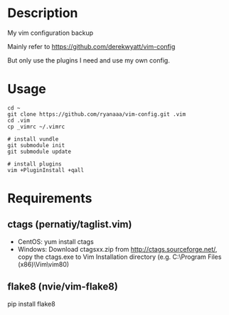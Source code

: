 # Description
My vim configuration backup

Mainly refer to https://github.com/derekwyatt/vim-config

But only use the plugins I need and use my own config.

# Usage
```
cd ~
git clone https://github.com/ryanaaa/vim-config.git .vim
cd .vim
cp _vimrc ~/.vimrc

# install vundle
git submodule init
git submodule update

# install plugins
vim +PluginInstall +qall
```

# Requirements
## ctags (pernatiy/taglist.vim)
- CentOS: yum install ctags
- Windows: Download ctagsxx.zip from http://ctags.sourceforge.net/, copy the ctags.exe to Vim Installation directory (e.g. C:\Program Files (x86)\Vim\vim80)

## flake8 (nvie/vim-flake8)
pip install flake8

